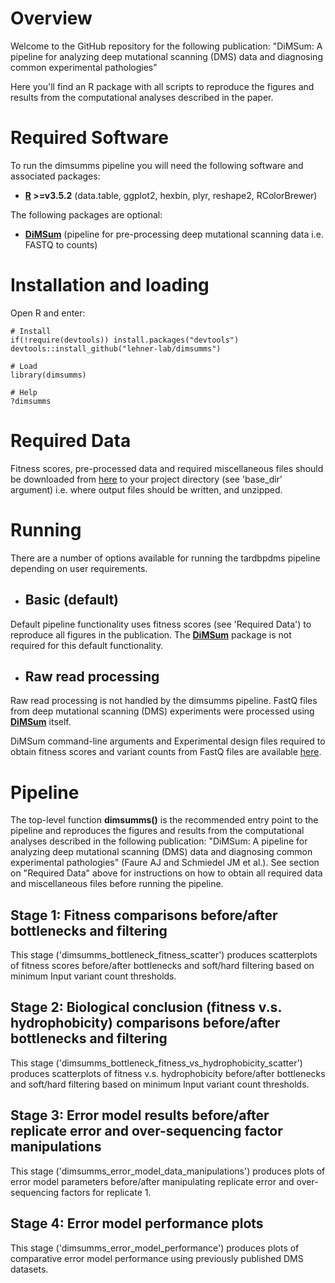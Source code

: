 # Overview

Welcome to the GitHub repository for the following publication: "DiMSum: A pipeline for analyzing deep mutational scanning (DMS) data and diagnosing common experimental pathologies"

Here you'll find an R package with all scripts to reproduce the figures and results from the computational analyses described in the paper.

# Required Software

To run the dimsumms pipeline you will need the following software and associated packages:

* **[R](https://www.r-project.org/) >=v3.5.2** (data.table, ggplot2, hexbin, plyr, reshape2, RColorBrewer)

The following packages are optional:

* **[DiMSum](https://github.com/lehner-lab/DiMSum)** (pipeline for pre-processing deep mutational scanning data i.e. FASTQ to counts)

# Installation and loading

Open R and enter:

```
# Install
if(!require(devtools)) install.packages("devtools")
devtools::install_github("lehner-lab/dimsumms")

# Load
library(dimsumms)

# Help
?dimsumms
```

# Required Data

Fitness scores, pre-processed data and required miscellaneous files should be downloaded from [here](https://www.dropbox.com/s/cjfn3c5rby5h0mb/misc.zip?dl=0) to your project directory (see 'base_dir' argument) i.e. where output files should be written, and unzipped.

# Running

There are a number of options available for running the tardbpdms pipeline depending on user requirements.

* ## Basic (default)

Default pipeline functionality uses fitness scores (see 'Required Data') to reproduce all figures in the publication. The **[DiMSum](https://github.com/lehner-lab/DiMSum)** package is not required for this default functionality.

* ## Raw read processing

Raw read processing is not handled by the dimsumms pipeline. FastQ files from deep mutational scanning (DMS) experiments were processed using **[DiMSum](https://github.com/lehner-lab/DiMSum)** itself.

DiMSum command-line arguments and Experimental design files required to obtain fitness scores and variant counts from FastQ files are available [here]().

# Pipeline

The top-level function **dimsumms()** is the recommended entry point to the pipeline and reproduces the figures and results from the computational analyses described in the following publication: "DiMSum: A pipeline for analyzing deep mutational scanning (DMS) data and diagnosing common experimental pathologies" (Faure AJ and Schmiedel JM et al.). See section on "Required Data" above for instructions on how to obtain all required data and miscellaneous files before running the pipeline.

## Stage 1: Fitness comparisons before/after bottlenecks and filtering

This stage ('dimsumms_bottleneck_fitness_scatter') produces scatterplots of fitness scores before/after bottlenecks and soft/hard filtering based on minimum Input variant count thresholds.

## Stage 2: Biological conclusion (fitness v.s. hydrophobicity) comparisons before/after bottlenecks and filtering

This stage ('dimsumms_bottleneck_fitness_vs_hydrophobicity_scatter') produces scatterplots of fitness v.s. hydrophobicity before/after bottlenecks and soft/hard filtering based on minimum Input variant count thresholds.

## Stage 3: Error model results before/after replicate error and over-sequencing factor manipulations

This stage ('dimsumms_error_model_data_manipulations') produces plots of error model parameters before/after manipulating replicate error and over-sequencing factors for replicate 1.

## Stage 4: Error model performance plots

This stage ('dimsumms_error_model_performance') produces plots of comparative error model performance using previously published DMS datasets.


